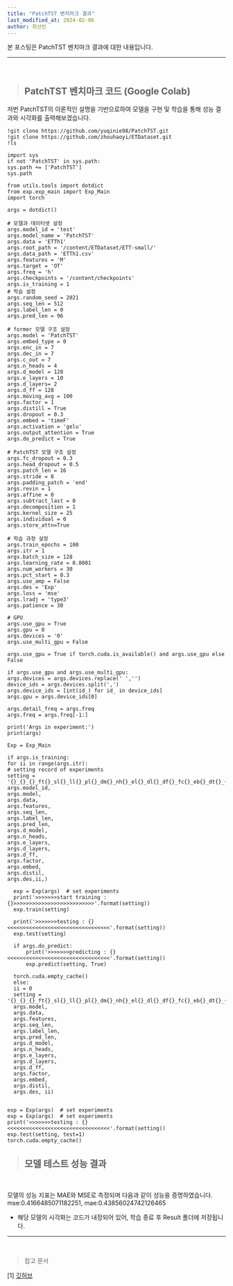 ```yaml
---
title: "PatchTST 벤치마크 결과"
last_modified_at: 2024-02-06
author: 최선빈
---
```


본 포스팅은 PatchTST 벤치마크 결과에 대한 내용입니다.

---
&nbsp;

> ## PatchTST 벤치마크 코드 (Google Colab)
  저번 PatchTST의 이론적인 설명을 기반으로하여 모델을 구현 및 학습을 통해 성능 결과와 시각화를 출력해보겠습니다.
&nbsp;

    !git clone https://github.com/yuqinie98/PatchTST.git
    !git clone https://github.com/zhouhaoyi/ETDataset.git
    !ls

    import sys
    if not 'PatchTST' in sys.path:
    sys.path += ['PatchTST']
    sys.path

    from utils.tools import dotdict
    from exp.exp_main import Exp_Main
    import torch

    args = dotdict()

    # 모델과 데이터셋 설정
    args.model_id = 'test'
    args.model_name = 'PatchTST'
    args.data = 'ETTh1'
    args.root_path = '/content/ETDataset/ETT-small/'
    args.data_path = 'ETTh1.csv'
    args.features = 'M'
    args.target = 'OT'
    args.freq = 'h'
    args.checkpoints = '/content/checkpoints'
    args.is_training = 1
    # 학습 설정
    args.random_seed = 2021
    args.seq_len = 512
    args.label_len = 0
    args.pred_len = 96
    
    # former 모델 구조 설정
    args.model = 'PatchTST'
    args.embed_type = 0
    args.enc_in = 7
    args.dec_in = 7
    args.c_out = 7
    args.n_heads = 4
    args.d_model = 128
    args.e_layers = 10
    args.d_layers= 2
    args.d_ff = 128
    args.moving_avg = 100
    args.factor = 1
    args.distill = True
    args.dropout = 0.3
    args.embed = 'timeF'
    args.activation = 'gelu'
    args.output_attention = True
    args.do_predict = True
    
    # PatchTST 모델 구조 설정
    args.fc_dropout = 0.3
    args.head_dropout = 0.5
    args.patch_len = 16
    args.stride = 8
    args.padding_patch = 'end'
    args.revin = 1
    args.affine = 0
    args.subtract_last = 0
    args.decomposition = 1
    args.kernel_size = 25
    args.individual = 0
    args.store_attn=True
    
    # 학습 과정 설정
    args.train_epochs = 100
    args.itr = 1
    args.batch_size = 128
    args.learning_rate = 0.0001
    args.num_workers = 30
    args.pct_start = 0.3
    args.use_amp = False
    args.des = 'Exp'
    args.loss = 'mse'
    args.lradj = 'type3'
    args.patience = 30
    
    # GPU
    args.use_gpu = True
    args.gpu = 0
    args.devices = '0'
    args.use_multi_gpu = False

    args.use_gpu = True if torch.cuda.is_available() and args.use_gpu else False
    
    if args.use_gpu and args.use_multi_gpu:
    args.devices = args.devices.replace(' ','')
    device_ids = args.devices.split(',')
    args.device_ids = [int(id_) for id_ in device_ids]
    args.gpu = args.device_ids[0]

    args.detail_freq = args.freq
    args.freq = args.freq[-1:]

    print('Args in experiment:')
    print(args)

    Exp = Exp_Main

    if args.is_training:
    for ii in range(args.itr):
    # setting record of experiments
    setting = '{}_{}_{}_ft{}_sl{}_ll{}_pl{}_dm{}_nh{}_el{}_dl{}_df{}_fc{}_eb{}_dt{}_{}_{}'.format(
    args.model_id,
    args.model,
    args.data,
    args.features,
    args.seq_len,
    args.label_len,
    args.pred_len,
    args.d_model,
    args.n_heads,
    args.e_layers,
    args.d_layers,
    args.d_ff,
    args.factor,
    args.embed,
    args.distil,
    args.des,ii,)

      exp = Exp(args)  # set experiments
      print('>>>>>>>start training : {}>>>>>>>>>>>>>>>>>>>>>>>>>>'.format(setting))
      exp.train(setting)

      print('>>>>>>>testing : {}<<<<<<<<<<<<<<<<<<<<<<<<<<<<<<<<<'.format(setting))
      exp.test(setting)

      if args.do_predict:
          print('>>>>>>>predicting : {}<<<<<<<<<<<<<<<<<<<<<<<<<<<<<<<<<'.format(setting))
          exp.predict(setting, True)

      torch.cuda.empty_cache()
      else:
      ii = 0
      setting = '{}_{}_{}_ft{}_sl{}_ll{}_pl{}_dm{}_nh{}_el{}_dl{}_df{}_fc{}_eb{}_dt{}_{}_{}'.format(args.model_id,
      args.model,
      args.data,
      args.features,
      args.seq_len,
      args.label_len,
      args.pred_len,
      args.d_model,
      args.n_heads,
      args.e_layers,
      args.d_layers,
      args.d_ff,
      args.factor,
      args.embed,
      args.distil,
      args.des, ii)
      

    exp = Exp(args)  # set experiments
    exp = Exp(args)  # set experiments
    print('>>>>>>>testing : {}<<<<<<<<<<<<<<<<<<<<<<<<<<<<<<<<<'.format(setting))
    exp.test(setting, test=1)
    torch.cuda.empty_cache()

> ##  모델 테스트 성능 결과
&nbsp;

모델의 성능 지표는 MAE와 MSE로 측정되며 다음과 같이 성능을 증명하였습니다. 
mse:0.4166485071182251, mae:0.43856024742126465

* 해당 모델의 시각화는 코드가 내장되어 있어, 학습 종료 후 Result 폴더에 저장됩니다.
----
    
&nbsp;

> 참고 문서

[1] [깃허브](https://github.com/yuqinie98/PatchTST/blob/main/PatchTST_supervised/run_longExp.py)



